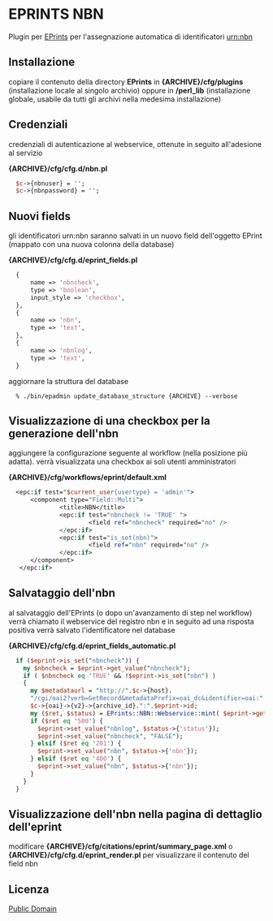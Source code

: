 EPRINTS NBN
===========

Plugin per [EPrints](http://www.eprints.org) per l'assegnazione automatica di identificatori [urn:nbn](http://www.depositolegale.it/national-bibliography-number/)



Installazione
-------------

copiare il contenuto della directory __EPrints__ in __{ARCHIVE}/cfg/plugins__ (installazione locale al singolo archivio)
oppure in __/perl_lib__ (installazione globale, usabile da tutti gli archivi nella medesima installazione)


Credenziali
-----------
credenziali di autenticazione al webservice, ottenute in seguito all'adesione al servizio

__{ARCHIVE}/cfg/cfg.d/nbn.pl__

```perl
  $c->{nbnuser} = '';
  $c->{nbnpassword} = '';
```

Nuovi fields
------------
gli identificatori urn:nbn saranno salvati in un nuovo field dell'oggetto EPrint (mappato con una nuova colonna della database)


__{ARCHIVE}/cfg/cfg.d/eprint_fields.pl__

```perl
  {
      name => 'nbncheck',
      type => 'boolean',
      input_style => 'checkbox',
  },
  {
      name => 'nbn',
      type => 'text',
  },
  {
      name => 'nbnlog',
      type => 'text',
  }
```

aggiornare la struttura del database

```
  % ./bin/epadmin update_database_structure {ARCHIVE} --verbose
```


Visualizzazione di una checkbox per la generazione dell'nbn
-----------------------------------------------------------
aggiungere la configurazione seguente al workflow (nella posizione più adatta).
verrà visualizzata una checkbox ai soli utenti amministratori

__{ARCHIVE}/cfg/workflows/eprint/default.xml__

```perl
  <epc:if test="$current_user{usertype} = 'admin'">
      <component type="Field::Multi">
              <title>NBN</title>
              <epc:if test="nbncheck != 'TRUE' ">
                      <field ref="nbncheck" required="no" />
              </epc:if>
              <epc:if test="is_set(nbn)">
                      <field ref="nbn" required="no" />
              </epc:if>
      </component>
   </epc:if>
```


Salvataggio dell'nbn
--------------------
al salvataggio dell'EPrints (o dopo un'avanzamento di step nel workflow) verrà chiamato il webservice del registro nbn e in seguito ad una risposta positiva verrà salvato l'identificatore nel database 

__{ARCHIVE}/cfg/cfg.d/eprint_fields_automatic.pl__

```perl
  if ($eprint->is_set("nbncheck")) {
    my $nbncheck = $eprint->get_value("nbncheck");
    if ( $nbncheck eq 'TRUE' && !$eprint->is_set("nbn") )
    {
      my $metadataurl = "http://".$c->{host}.
      "/cgi/oai2?verb=GetRecord&metadataPrefix=oai_dc&identifier=oai:".
      $c->{oai}->{v2}->{archive_id}.":".$eprint->id;
      my ($ret, $status) = EPrints::NBN::Webservice::mint( $eprint->get_url(), $metadataurl );
      if ($ret eq '500') {
        $eprint->set_value("nbnlog", $status->{'status'});
        $eprint->set_value("nbncheck", "FALSE");
      } elsif ($ret eq '201') {
        $eprint->set_value("nbn", $status->{'nbn'});
      } elsif ($ret eq '400') {
        $eprint->set_value("nbn", $status->{'nbn'});
      }
    }
  }
```

Visualizzazione dell'nbn nella pagina di dettaglio dell'eprint
--------------------------------------------------------------
modificare __{ARCHIVE}/cfg/citations/eprint/summary_page.xml__ o __{ARCHIVE}/cfg/cfg.d/eprint_render.pl__ per visualizzare il contenuto del field nbn



Licenza
-------

[Public Domain](http://creativecommons.org/publicdomain/zero/1.0/)

